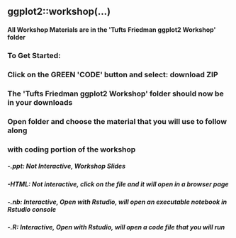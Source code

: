 ## ggplot2::workshop(...)

#### All Workshop Materials are in the 'Tufts Friedman ggplot2 Workshop' folder

### To Get Started: 
### Click on the GREEN 'CODE' button and select: download ZIP

### The 'Tufts Friedman ggplot2 Workshop' folder should now be in your downloads
### Open folder and choose the material that you will use to follow along
### with coding portion of the workshop

##### -.ppt: Not Interactive, Workshop Slides
##### -HTML: Not interactive, click on the file and it will open in a browser page
##### -.nb: Interactive, Open with Rstudio, will open an executable notebook in Rstudio console
##### -.R: Interactive, Open with Rstudio, will open a code file that you will run

